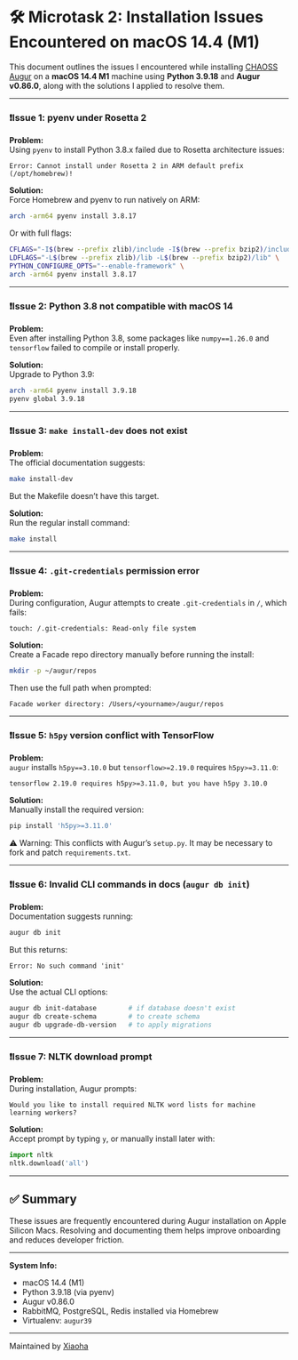 
# 🛠 Microtask 2: Installation Issues Encountered on macOS 14.4 (M1)

This document outlines the issues I encountered while installing [CHAOSS Augur](https://github.com/chaoss/augur) on a **macOS 14.4 M1** machine using **Python 3.9.18** and **Augur v0.86.0**, along with the solutions I applied to resolve them.

---

### ❗️Issue 1: pyenv under Rosetta 2
**Problem:**  
Using `pyenv` to install Python 3.8.x failed due to Rosetta architecture issues:
```
Error: Cannot install under Rosetta 2 in ARM default prefix (/opt/homebrew)!
```

**Solution:**  
Force Homebrew and pyenv to run natively on ARM:
```bash
arch -arm64 pyenv install 3.8.17
```
Or with full flags:
```bash
CFLAGS="-I$(brew --prefix zlib)/include -I$(brew --prefix bzip2)/include" \
LDFLAGS="-L$(brew --prefix zlib)/lib -L$(brew --prefix bzip2)/lib" \
PYTHON_CONFIGURE_OPTS="--enable-framework" \
arch -arm64 pyenv install 3.8.17
```

---

### ❗️Issue 2: Python 3.8 not compatible with macOS 14
**Problem:**  
Even after installing Python 3.8, some packages like `numpy==1.26.0` and `tensorflow` failed to compile or install properly.

**Solution:**  
Upgrade to Python 3.9:
```bash
arch -arm64 pyenv install 3.9.18
pyenv global 3.9.18
```

---

### ❗️Issue 3: `make install-dev` does not exist
**Problem:**  
The official documentation suggests:
```bash
make install-dev
```
But the Makefile doesn’t have this target.

**Solution:**  
Run the regular install command:
```bash
make install
```

---

### ❗️Issue 4: `.git-credentials` permission error
**Problem:**  
During configuration, Augur attempts to create `.git-credentials` in `/`, which fails:
```
touch: /.git-credentials: Read-only file system
```

**Solution:**  
Create a Facade repo directory manually before running the install:
```bash
mkdir -p ~/augur/repos
```
Then use the full path when prompted:
```
Facade worker directory: /Users/<yourname>/augur/repos
```

---

### ❗️Issue 5: `h5py` version conflict with TensorFlow
**Problem:**  
`augur` installs `h5py==3.10.0` but `tensorflow>=2.19.0` requires `h5py>=3.11.0`:
```
tensorflow 2.19.0 requires h5py>=3.11.0, but you have h5py 3.10.0
```

**Solution:**  
Manually install the required version:
```bash
pip install 'h5py>=3.11.0'
```
⚠️ Warning: This conflicts with Augur’s `setup.py`. It may be necessary to fork and patch `requirements.txt`.

---

### ❗️Issue 6: Invalid CLI commands in docs (`augur db init`)
**Problem:**  
Documentation suggests running:
```bash
augur db init
```
But this returns:
```
Error: No such command 'init'
```

**Solution:**  
Use the actual CLI options:
```bash
augur db init-database        # if database doesn't exist
augur db create-schema        # to create schema
augur db upgrade-db-version   # to apply migrations
```

---

### ❗️Issue 7: NLTK download prompt
**Problem:**  
During installation, Augur prompts:
```
Would you like to install required NLTK word lists for machine learning workers?
```

**Solution:**  
Accept prompt by typing `y`, or manually install later with:
```python
import nltk
nltk.download('all')
```

---

## ✅ Summary

These issues are frequently encountered during Augur installation on Apple Silicon Macs. Resolving and documenting them helps improve onboarding and reduces developer friction.

---

**System Info:**  
- macOS 14.4 (M1)  
- Python 3.9.18 (via pyenv)  
- Augur v0.86.0  
- RabbitMQ, PostgreSQL, Redis installed via Homebrew  
- Virtualenv: `augur39`

---

Maintained by [Xiaoha](mailto:placeholder@email.com)
```